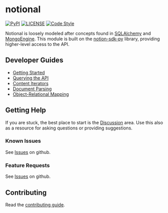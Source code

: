 # notional #

[![PyPI](https://img.shields.io/pypi/v/notional.svg)](https://pypi.org/project/notional)
[![LICENSE](https://img.shields.io/github/license/jheddings/notional)](https://github.com/jheddings/notional/blob/main/LICENSE)
[![Code Style](https://img.shields.io/badge/code%20style-black-black)](https://github.com/ambv/black)

Notional is loosely modeled after concepts found in
[SQLAlchemy](http://www.sqlalchemy.org) and [MongoEngine](http://mongoengine.org).
This module is built on the [notion-sdk-py](https://github.com/ramnes/notion-sdk-py)
library, providing higher-level access to the API.

## Developer Guides ##

* [Getting Started](start.md)
* [Querying the API](query.md)
* [Content Iterators](iterators.md)
* [Document Parsing](parser.md)
* [Object-Relational Mapping](orm.md)

## Getting Help ##

If you are stuck, the best place to start is the
[Discussion](https://github.com/jheddings/notional/discussions) area.  Use this also as
a resource for asking questions or providing suggestions.

### Known Issues ###

See [Issues](https://github.com/jheddings/notional/issues) on github.

### Feature Requests ###

See [Issues](https://github.com/jheddings/notional/issues) on github.

## Contributing ##

Read the [contributing guide](contributing.md).
